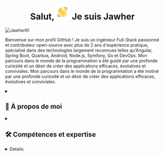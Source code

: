 <h1 align="center"> 
  Salut,<img src="assets/wave.gif" height="50px"> Je suis Jawher 
</h1>

<p align="left"> 
<img src="https://komarev.com/ghpvc/?username=JawherKl&label=Profile%20views&color=084777&style=flat" alt="JawherKl" /> 
</p>

<p align="left"> 
Bienvenue sur mon profil GitHub ! Je suis un ingénieur Full-Stack passionné et contributeur open-source avec plus de 2 ans d'expérience pratique, spécialisé dans des technologies largement reconnues telles qu'Angular, Spring Boot, Quarkus, Android, Node.js, Symfony, Go et DevOps. Mon parcours dans le monde de la programmation a été guidé par une profonde curiosité et un désir de créer des applications efficaces, évolutives et conviviales. 
Mon parcours dans le monde de la programmation a été motivé par une profonde curiosité et un désir de créer des applications efficaces, évolutives et conviviales.

<details close> 
<summary><h2>🌟 À propos de moi</h2></summary> 
  
   - 💻 Je me spécialise en JS, PHP et Java, mais j'aime aussi explorer d'autres technologies et langages. 
   - 🚀 Je suis toujours désireux d'apprendre de nouvelles choses et de relever de nouveaux défis. Je suis toujours désireux d'apprendre de nouvelles choses et de relever de nouveaux défis. 
   - 🎓 Je crois au pouvoir du partage de connaissances et de l'open source. 
</details>

<details close> 
<summary><h2>🛠️ Compétences et expertise</h2></summary>

- **Backend :** Node.js, Express.js, NestJS, Go, Symfony. 
   - **Frontend :** Angular, HTML, SCSS, CSS, Bootstrap. 
   - **Langages de programmation :** JavaScript, TypeScript, Php, Python, Go, C++. 
   - **Bases de données :** PostgreSQL, MySQL, MongoDB, Firebase, SQLite. 
   - **Outils :** Git, Docker, K8s, Jenkins, Lens, Kafka, Redis, Argocd, Portainer, ELK-Stack, Grafana, Graylog, Prometheus. 
   - **Langues :** Anglais, Français, Arabe.

<img src="assets/devTools.png" alt="devTools"/> 
<br><br> 
💡 Je m'épanouis dans les défis et j'aime apprendre de nouvelles technologies pour résoudre des problèmes complexes. Je m'épanouis face aux défis et j'aime apprendre de nouvelles technologies pour résoudre des problèmes complexes. Je suis toujours désireux de collaborer sur des projets passionnants et de contribuer à la communauté technologique. 
  </details> 
  
<details close> 
<h2>🔭 Mes statistiques GitHub</h2> 
<p align="center"> 
<img src="https://github-readme-stats.vercel.app/api/top-langs/?username=JawherKl&layout=compact&theme=algolia&langs_count=20" alt="JawherKl"/> &nbsp;&nbsp;&nbsp; 
<img src="https://github-readme-stats.vercel.app/api?username=JawherKl&show_icons=true&locale=fr&show=prs_merged,prs_merged_percentage&theme=algolia" alt="JawherKl"/> 
<br><br> 
<img src="https://github-profile-trophy.vercel.app/?username=JawherKl&theme=algolia&column=5&margin-w=15&margin-h=15" alt="JawherKl"/> 
<br><br> 
<img src="https://github-readme-streak-stats-git-main-davids-projects-ad77adcc.vercel.app/?user=JawherKl&theme=algolia&card_width=800" alt="JawherKl"/> 
<br> 
<img src="https://github-readme-activity-graph.vercel.app/graph/?username=JawherKl&bg_color=RRGGBBAA&title_color=00aeff&color=00aeff&line=00aeff&point=2ddc97&hide_border=true&custom_title=Graphique%20de%20contribution" alt="JawherKl"/> alt="JawherKl"/> 
<a href="https://app.daily.dev/jawher62"><img src="https://api.daily.dev/devcards/v2/Tflf66qLrhQ3HGtLrchsW.png?type=wide&r=5q2 " width="652" alt="carte de développeur de jawher"/> </a> 
    <p align="center">📫 Connectons-nous et construisons quelque chose d'incroyable ensemble ! </p> 
</p> 
</détails>

<details close> 
<summary><h2>🚀 Technologies & Projets</h2></summary> 
  Je me spécialise dans la création d'applications évolutives, de services backend et de solutions DevOps en utilisant une variété de technologies modernes. 
  
  #### **💻 Développement Backend :** 
- **Node.js, Express.js et NestJS** – Création d'API RESTful et GraphQL efficaces et évolutives. 
  - **Go (Golang)** – Création de services backend haute performance. 
  - **Symfony** – Développement d'applications web robustes en utilisant PHP. 
  
  #### **🎨 Développement Frontend :** 
- **Angular** – Création d'applications web dynamiques et interactives. 
  
  #### **☁️ DevOps et Cloud :** 
- **Kubernetes, Docker, ArgoCD, Jenkins** – Gestion des pipelines CI/CD et des applications conteneurisées. 
  - **Kafka, Redis, ELK-Stack, Prometheus, Grafana** – Assurer l'observabilité et la haute disponibilité. 
  
  #### **🤖 IA et Grands Modèles de Langage (LLM) :** 
- Expérimenter avec les **LLMs** pour des applications pilotées par l'IA. 
  - Mise en œuvre de **solutions basées sur le ML et l'IA** en utilisant Python et les services cloud. 
  
  💡 **Explorez mes dépôts** pour voir des projets utilisant ces technologies !

</détails>

***

<p align="center"> 
<i>&copy; <a href="https://github.com/JawherKl/"> JawherKl </a> 2024 - Présent 
<i> Sous licence <a href="https://github.com/JawherKl/JawherKl/tree/master/LICENSE"> Licence Publique Générale GNU Affero 
<a href="https://octodex.github.com/swagtocat/"> <img src="assets/swagtocat.png" width="60" height="60" /> </a><br> 
Merci de votre visite 🙂 Merci de votre visite 🙂 Merci de votre visite 🙂 
</p>

<!-- 
apprendre à déboguer et à rétroconcevoir. 
sombre, radical, merko, gruvbox, tokyonight, onedark, cobalt, synthwave, highcontrast, dracula 
-->
